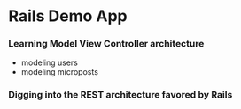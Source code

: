 # Rails Demo App

### Learning Model View Controller architecture
- modeling users
- modeling microposts

### Digging into the REST architecture favored by Rails
